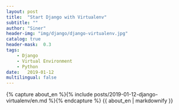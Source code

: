 ```yaml
---
layout: post
title:  "Start Django with Virtualenv"
subtitle: ""
author: "Siner"
header-img: "img/django/django-virtualenv.jpg"
catalog: true
header-mask:  0.3
tags:
    - Django
    - Virtual Environment
    - Python
date:   2019-01-12
multilingual: false
---
```

<div class="en post-container">
    {% capture about_en %}{% include posts/2019-01-12-django-virtualenv/en.md %}{% endcapture %}
    {{ about_en | markdownify }}
</div>
